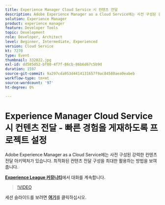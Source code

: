 ```yaml
---
title: Experience Manager Cloud Service 시 컨텐츠 전달
description: Adobe Experience Manager as a Cloud Service에는 사전 구성된 강력한 컨텐츠 전달 아키텍처가 있습니다. 최적화된 컨텐츠 전달 구성을 최대한 활용하는 방법을 보여 줍니다. 이 세션은 Adobe Developers Live 컨텐츠 이벤트의 일부로 전달되었습니다.
solution: Experience Manager
product: experience manager
feature: Developer Tools
topic: Development
role: Developer, Architect
level: Beginner, Intermediate, Experienced
version: Cloud Service
kt: 7270
type: Event
thumbnail: 332022.jpg
exl-id: dd585d52-bf00-4f7f-86cb-86b6d67c5b9d
duration: 1597
source-git-commit: 9a297cda953d4414131657f9ac84580aea0eabeb
workflow-type: tm+mt
source-wordcount: '97'
ht-degree: 0%

---
```


# Experience Manager Cloud Service 시 컨텐츠 전달 - 빠른 경험을 게재하도록 프로젝트 설정

Adobe Experience Manager as a Cloud Service에는 사전 구성된 강력한 컨텐츠 전달 아키텍처가 있습니다. 최적화된 컨텐츠 전달 구성을 최대한 활용하는 방법을 보여 줍니다.

**[Experience League 커뮤니티](https://adobe.ly/36Yd3v6)**&#x200B;에서 대화를 계속합니다.

>[!VIDEO](https://video.tv.adobe.com/v/332022/?quality=12&learn=on&hidetitle=true)

세션 슬라이드를 보려면 **[여기](/help/adobe-developers-live/assets/content-delivery-on-aemcs.pdf)**&#x200B;를 클릭하십시오.
